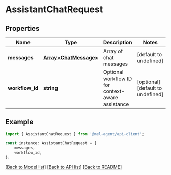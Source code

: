 # AssistantChatRequest


## Properties

Name | Type | Description | Notes
------------ | ------------- | ------------- | -------------
**messages** | [**Array&lt;ChatMessage&gt;**](ChatMessage.md) | Array of chat messages | [default to undefined]
**workflow_id** | **string** | Optional workflow ID for context-aware assistance | [optional] [default to undefined]

## Example

```typescript
import { AssistantChatRequest } from '@mel-agent/api-client';

const instance: AssistantChatRequest = {
    messages,
    workflow_id,
};
```

[[Back to Model list]](../README.md#documentation-for-models) [[Back to API list]](../README.md#documentation-for-api-endpoints) [[Back to README]](../README.md)
